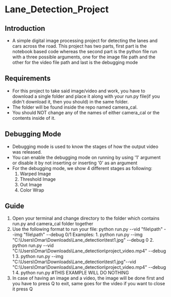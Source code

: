 # Lane_Detection_Project

## Introduction
  * A simple digital image processing project for detecting the lanes and cars across the road. This project has two parts, first part is the notebook based code whereas the second part is the python file run with a three possible arguments, one for the image file path and the other for the video file path and last is the debugging mode

## Requirements
 * For this project to take said image/video and work, you have to download a single folder and place it along with your run.py file(if you didn't download it, then you should) in the same folder.
 * The folder will be found inside the repo named camera_cal.
 * You should NOT change any of the names of either camera_cal or the contents inside of it.

## Debugging Mode
  * Debugging mode is used to know the stages of how the output video was released.
  * You can enable the debugging mode on running by using '1' argument or disable it by not inserting or inserting '0' as an argument
  * For the debugging mode, we show 4 different stages as following:
       1. Warped Image
       2. Threshold Image
       3. Out Image
       4. Color Wrap
  
## Guide
 1. Open your terminal and change directory to the folder which contains run.py and camera_cal folder together
 2. Use the following format to run your file: python run.py --vid "file\path" --img "file\path" --debug 0/1
     Examples: 1. python run.py --img "C:\Users\Omar\Downloads\Lane_detection\test1.jpg" --debug 0
               2. python run.py --vid "C:\Users\Omar\Downloads\Lane_detection\project_video.mp4" --debug 1
               3. python run.py --img "C:\Users\Omar\Downloads\Lane_detection\test1.jpg"--vid "C:\Users\Omar\Downloads\Lane_detection\project_video.mp4" --debug 1
               4. python run.py #THIS EXAMPLE WILL DO NOTHING
 3. In case of having an image and a video, the image will be done first and you have to press Q to exit, same goes for the video if you want to close it press Q
